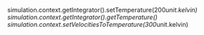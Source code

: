 simulation.context.getIntegrator().setTemperature(200*unit.kelvin)  
simulation.context.getIntegrator().getTemperature()  
simulation.context.setVelocitiesToTemperature(300*unit.kelvin)  
